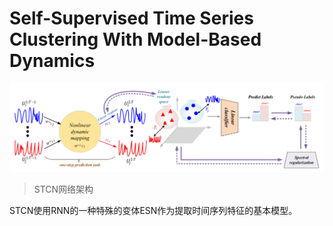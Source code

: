 # Self-Supervised Time Series Clustering With Model-Based Dynamics

![1](4.png)

> STCN网络架构

STCN使用RNN的一种特殊的变体ESN作为提取时间序列特征的基本模型。